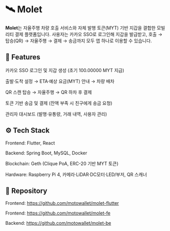 # 🛰️ Molet

**Molet**는 자율주행 차량 호출 서비스와 자체 발행 토큰(MYT) 기반 지갑을 결합한 모빌리티 결제 플랫폼입니다.
사용자는 카카오 SSO로 로그인해 지갑을 발급받고, 호출 → 탑승(QR) → 자율주행 → 결제 → 송금까지 모두 앱 하나로 이용할 수 있습니다.

## 🚀 Features

카카오 SSO 로그인 및 지갑 생성 (초기 100.00000 MYT 지급)

출발·도착 설정 → ETA·예상 요금(MYT) 안내 → 차량 배차

QR 스캔 탑승 → 자율주행 → QR 하차 후 결제

토큰 기반 송금 및 결제 (잔액 부족 시 친구에게 송금 요청)

관리자 대시보드 (발행·유통량, 거래 내역, 사용자 관리)

## ⚙️ Tech Stack

Frontend: Flutter, React

Backend: Spring Boot, MySQL, Docker

Blockchain: Geth (Clique PoA, ERC-20 기반 MYT 토큰)

Hardware: Raspberry Pi 4, 카메라·LiDAR·DC모터·LED/부저, QR 스캐너

## 📂 Repository

Frontend: https://github.com/motowallet/molet-flutter

Frontend: https://github.com/motowallet/molet-fe

Backend: https://github.com/motowallet/molet-be
